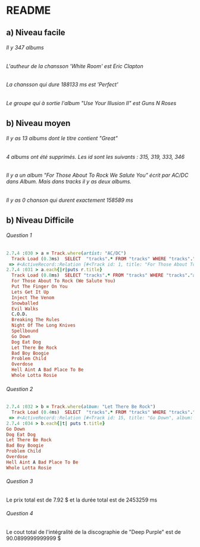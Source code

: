 # README

## a) Niveau facile

###### Il y 347 albums
###### L'autheur de la chansson 'White Room' est Eric Clapton
###### La chansson qui dure 188133 ms est 'Perfect'
###### Le groupe qui à sortie l'album "Use Your Illusion II" est Guns N Roses


## b) Niveau moyen

###### Il y as 13 albums dont le titre contient "Great"
###### 4 albums ont été supprimés. Les id sont les suivants : 315, 319, 333, 346
###### Il y a un album "For Those About To Rock We Salute You" écrit par AC/DC dans Album. Mais dans tracks il y as deux albums.
###### Il y as 0 chanson qui durent exactement 158589 ms


## b) Niveau Difficile

###### Question 1
```Ruby
2.7.4 :030 > a = Track.where(artist: "AC/DC")
  Track Load (0.3ms)  SELECT  "tracks".* FROM "tracks" WHERE "tracks"."artist" = ? LIMIT ?  [["artist", "AC/DC"], ["LIMIT", 11]]
 => #<ActiveRecord::Relation [#<Track id: 1, title: "For Those About To Rock (We Salute You)", album: "For Those About To Rock We Salute You", artist: "AC/DC", duration: 343719, size... 
2.7.4 :031 > a.each{|r|puts r.title}
  Track Load (0.8ms)  SELECT "tracks".* FROM "tracks" WHERE "tracks"."artist" = ?  [["artist", "AC/DC"]]
  For Those About To Rock (We Salute You)
  Put The Finger On You
  Lets Get It Up
  Inject The Venom
  Snowballed
  Evil Walks
  C.O.D.
  Breaking The Rules
  Night Of The Long Knives
  Spellbound
  Go Down
  Dog Eat Dog
  Let There Be Rock
  Bad Boy Boogie
  Problem Child
  Overdose
  Hell Aint A Bad Place To Be
  Whole Lotta Rosie
```
###### Question 2
```ruby
2.7.4 :032 > b = Track.where(album: "Let There Be Rock")
  Track Load (0.4ms)  SELECT  "tracks".* FROM "tracks" WHERE "tracks"."album" = ? LIMIT ?  [["album", "Let There Be Rock"], ["LIMIT", 11]]
 => #<ActiveRecord::Relation [#<Track id: 15, title: "Go Down", album: "Let There Be Rock", artist: "AC/DC", duration: 331180, size: 10847611, price: 0.99, created_at: "2022-05-04 08... 
2.7.4 :034 > b.each{|t| puts t.title}
Go Down
Dog Eat Dog
Let There Be Rock
Bad Boy Boogie
Problem Child
Overdose
Hell Aint A Bad Place To Be
Whole Lotta Rosie
```
###### Question 3
Le prix total est de 7.92 $ et la durée total est de 2453259 ms

###### Question 4     
Le cout total de l'intégralité de la discographie de "Deep Purple" est de 90.0899999999999 $